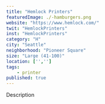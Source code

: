 ```yaml
---
title: "Hemlock Printers"
featuredImage: ./-hamburgers.png
website: "https://www.hemlock.com/"
twit: "HemlockPrinters"
inst: "HemlockPrinters"
category: "H"
city: "Seattle"
neighborhood: "Pioneer Square"
size: "Large (41-100)"
location: ['','']
tags:
    - printer
published: true
---
```


Description
